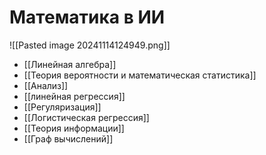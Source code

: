 # Математика в ИИ

![[Pasted image 20241114124949.png]]

- [[Линейная алгебра]]
- [[Теория вероятности и математическая статистика]]
- [[Анализ]]
- [[линейная регрессия]]
- [[Регуляризация]]
- [[Логистическая регрессия]]
- [[Теория информации]]
- [[Граф вычислений]]
